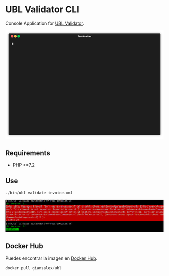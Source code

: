 # UBL Validator CLI

Console Application for [UBL Validator](https://github.com/giansalex/ubl-validator).

<p align="center"><img src="/doc/demo.gif?raw=true"/></p>

## Requirements
- PHP >=7.2 

## Use

```php
./bin/ubl validate invoice.xml
```

![Output result](doc/output.png)

## Docker Hub

Puedes encontrar la imagen en [Docker Hub](https://hub.docker.com/r/giansalex/ubl/).
```php
docker pull giansalex/ubl
```
